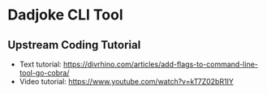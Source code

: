# Dadjoke CLI Tool

## Upstream Coding Tutorial

- Text tutorial: https://divrhino.com/articles/add-flags-to-command-line-tool-go-cobra/
- Video tutorial: https://www.youtube.com/watch?v=kT7Z02bR1IY
